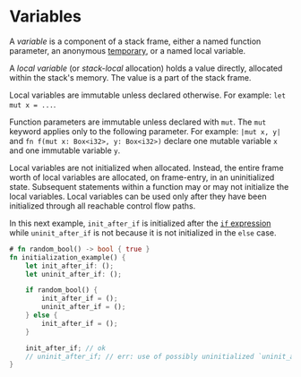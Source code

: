 # Variables

A _variable_ is a component of a stack frame, either a named function parameter,
an anonymous [temporary](expressions.md#临时位置), or a named local
variable.

A _local variable_ (or *stack-local* allocation) holds a value directly,
allocated within the stack's memory. The value is a part of the stack frame.

Local variables are immutable unless declared otherwise. For example:
`let mut x = ...`.

Function parameters are immutable unless declared with `mut`. The `mut` keyword
applies only to the following parameter. For example: `|mut x, y|` and
`fn f(mut x: Box<i32>, y: Box<i32>)` declare one mutable variable `x` and one
immutable variable `y`.

Local variables are not initialized when allocated. Instead, the entire frame
worth of local variables are allocated, on frame-entry, in an uninitialized
state. Subsequent statements within a function may or may not initialize the
local variables. Local variables can be used only after they have been
initialized through all reachable control flow paths.

In this next example, `init_after_if` is initialized after the [`if` expression]
while `uninit_after_if` is not because it is not initialized in the `else` case.

```rust
# fn random_bool() -> bool { true }
fn initialization_example() {
    let init_after_if: ();
    let uninit_after_if: ();

    if random_bool() {
        init_after_if = ();
        uninit_after_if = ();
    } else {
        init_after_if = ();
    }

    init_after_if; // ok
    // uninit_after_if; // err: use of possibly uninitialized `uninit_after_if`
}
```

[`if` expression]: expressions/if-expr.md#if-expressions
